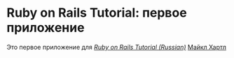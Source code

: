 # Ruby on Rails Tutorial: первое приложение

Это первое приложение для
[*Ruby on Rails Tutorial (Russian)*](http://railstutorial.ru)
 [Майкл Хартл](http://michaelhartl.com/)
